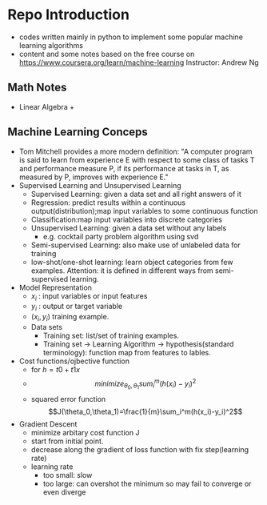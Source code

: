 <script type="text/javascript" src="http://cdn.mathjax.org/mathjax/latest/MathJax.js?config=default"></script>
# Repo Introduction

+ codes written mainly in python to implement some popular machine learning algorithms
+ content and some notes based on the free course on https://www.coursera.org/learn/machine-learning  Instructor: Andrew Ng

## Math Notes

+ Linear Algebra
  + 
## Machine Learning Conceps
+ Tom Mitchell provides a more modern definition: "A computer program is said to learn from experience E with respect to some class of tasks T and performance measure P, if its performance at tasks in T, as measured by P, improves with experience E."
+ Supervised Learning and Unsupervised Learning
  + Supervised Learning: given a data set and all right answers of it
  + Regression: predict results within a continuous output(distribution);map input variables to some continuous function
  + Classification:map input variables into discrete categories
  + Unsupervised Learning: given a data set without any labels
    + e.g. cocktail party problem algorithm using svd
  + Semi-supervised Learning: also make use of unlabeled data for training
  + low-shot/one-shot learning: learn object categories from few examples. Attention: it is defined in different ways from semi-supervised learning.
+ Model Representation
  + $x_i$ : input variables or input features
  + $y_i$ : output or target variable
  + $(x_i,y_i)$ training example.
  + Data sets
    + Training set: list/set of training examples.
    + Training set -> Learning Algorithm -> hypothesis(standard terminology): function map from features to lables.
+ Cost functions/ojbective function
  + for $h =t0 + t1x$
  + $$minimize_{\theta_0,\theta_1} sum_i^m (h(x_i)-y_i)^2$$
  + squared error function $$J(\theta_0,\theta_1)=\frac{1}{m}\sum_i^m(h(x_i)-y_i)^2$$
+ Gradient Descent
  + minimize arbitary cost function J
  + start from initial point.
  + decrease along the gradient of loss function with fix step(learning rate)
  + learning rate
    + too small: slow
    + too large: can overshot the minimum so may fail to converge or even diverge
